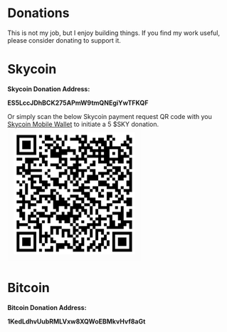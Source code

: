 # Donations
This is not my job, but I enjoy building things. If you find my work useful, please consider donating to support it.

# Skycoin
**Skycoin Donation Address:** 

**ES5LccJDhBCK275APmW9tmQNEgiYwTFKQF**

Or simply scan the below Skycoin payment request QR code with you [Skycoin Mobile Wallet](https://www.skycoin.net/downloads/) to initiate a 5 $SKY donation.
<img src="https://raw.githubusercontent.com/BigOokie/wc-digital-assets/master/assets/images/BigOokie-5SKY-Donation-QR.jpg" width=300 height=300>


# Bitcoin
**Bitcoin Donation Address:**

**1KedLdhvUubRMLVxw8XQWoEBMkvHvf8aGt**
